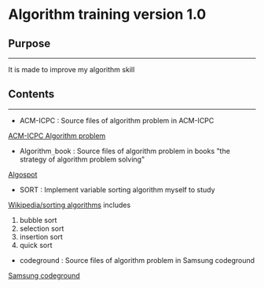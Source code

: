 Algorithm training version 1.0
==============================

## Purpose
-----------
It is made to improve my algorithm skill

## Contents
-----------
* ACM-ICPC
: Source files of algorithm problem in ACM-ICPC

[ACM-ICPC Algorithm problem](https://icpcarchive.ecs.baylor.edu/index.php?option=com_onlinejudge&Itemid=8)

* Algorithm`_`book
: Source files of algorithm problem in books "the strategy of algorithm problem solving"

[Algospot](https://www.algospot.com)

* SORT
: Implement variable sorting algorithm myself to study

[Wikipedia/sorting algorithms](https://ko.wikipedia.org/wiki/%EC%A0%95%EB%A0%AC_%EC%95%8C%EA%B3%A0%EB%A6%AC%EC%A6%98)
includes
1. bubble sort
2. selection sort
3. insertion sort
4. quick sort

* codeground
: Source files of algorithm problem in Samsung codeground

[Samsung codeground](https://www.codeground.org/main.do)
